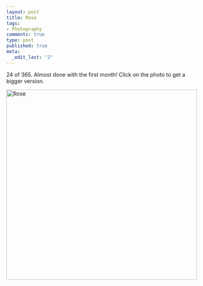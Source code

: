```yaml
--- 
layout: post
title: Rose
tags: 
- Photography
comments: true
type: post
published: true
meta: 
  _edit_last: "2"
---
```

24 of 365. Almost done with the first month! Click on the photo to get a bigger version.

<a href="http://www.flickr.com/photos/aaronbrethorst/3225108754/" title="Rose by aaronbrethorst, on Flickr"><img src="http://farm4.static.flickr.com/3258/3225108754_6b10e2c413.jpg" width="500" height="500" alt="Rose" /></a>
